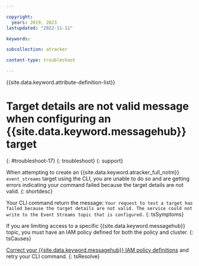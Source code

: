 ```yaml
---

copyright:
  years: 2019, 2023
lastupdated: "2022-11-11"

keywords:

subcollection: atracker

content-type: troubleshoot

---
```


{{site.data.keyword.attribute-definition-list}}

# Target details are not valid message when configuring an {{site.data.keyword.messagehub}} target
{: #troubleshoot-17}
{: troubleshoot}
{: support}

When attempting to create an {{site.data.keyword.atracker_full_notm}} `event_streams` target using the CLI, you are unable to do so and are getting errors indicating your command failed because the target details are not valid.
{: shortdesc}


Your CLI command return the message: `Your request to test a target has failed because the target details are not valid. The service could not write to the Event Streams topic that is configured.`
{: tsSymptoms}

If you are limiting access to a specific {{site.data.keyword.messagehub}} topic, you must have an IAM policy defined for both the policy and cluster.
{: tsCauses}

[Correct your {{site.data.keyword.messagehub}} IAM policy definitions](/docs/atracker?topic=atracker-target_v2_ies#target_es) and retry your CLI command.
{: tsResolve}
